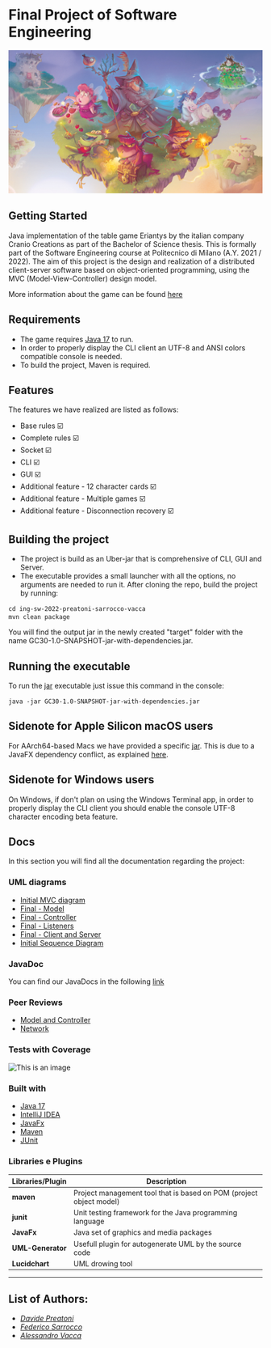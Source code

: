# Final Project of Software Engineering
![picture](src/main/resources/graphics/backgrounds/menu.jpg)
 
## Getting Started
Java implementation of the table game Eriantys by the italian company Cranio Creations as part of the Bachelor of Science thesis. This is formally part of the Software Engineering course at Politecnico di Milano (A.Y. 2021 / 2022).
The aim of this project is the design and realization of a distributed client-server software based on object-oriented programming, using the MVC (Model-View-Controller) design model. 

More information about the game can be found [here](https://www.craniocreations.it/prodotto/eriantys)

## Requirements
* The game requires [Java 17](https://www.oracle.com/java/technologies/downloads/#java17) to run.
* In order to properly display the CLI client an UTF-8 and ANSI colors compatible console is needed.
* To build the project, Maven is required.
## Features
The features we have realized are listed as follows:
* Base rules ☑️
* Complete rules ☑️
* Socket ☑️
* CLI ☑️
* GUI ☑️
* Additional feature - 12 character cards ☑️
* Additional feature - Multiple games ☑️
* Additional feature - Disconnection recovery ☑️
## Building the project
* The project is build as an Uber-jar that is comprehensive of CLI, GUI and Server.
* The executable provides a small launcher with all the options, no arguments are needed to run it.
After cloning the repo, build the project by running:
```
cd ing-sw-2022-preatoni-sarrocco-vacca
mvn clean package
```
You will find the output jar in the newly created "target" folder with the name GC30-1.0-SNAPSHOT-jar-with-dependencies.jar.
## Running the executable
To run the [jar](https://github.com/PSV-polimi-2022/ing-sw-2022-preatoni-sarrocco-vacca/blob/main/deliveries/jars) executable just issue this command in the console:
```
java -jar GC30-1.0-SNAPSHOT-jar-with-dependencies.jar
```
## Sidenote for Apple Silicon macOS users
For AArch64-based Macs we have provided a specific [jar](https://github.com/PSV-polimi-2022/ing-sw-2022-preatoni-sarrocco-vacca/blob/main/deliveries/jars/arm64). This is due to a JavaFX dependency conflict, as explained [here](https://www.reddit.com/r/JavaFX/comments/twye9j/javafx_on_m1_and_intel_macs/).
## Sidenote for Windows users
On Windows, if don't plan on using the Windows Terminal app, in order to properly display the CLI client you should enable the console UTF-8 character encoding beta feature.
## Docs
In this section you will find all the documentation regarding the project:

### UML diagrams
- [Initial MVC diagram](https://github.com/PSV-polimi-2022/ing-sw-2022-preatoni-sarrocco-vacca/tree/main/deliveries/UML/initial/)
- [Final - Model](https://github.com/PSV-polimi-2022/ing-sw-2022-preatoni-sarrocco-vacca/tree/main/deliveries/UML/final/model)
- [Final - Controller](https://github.com/PSV-polimi-2022/ing-sw-2022-preatoni-sarrocco-vacca/tree/main/deliveries/UML/final/controller)
- [Final - Listeners](https://github.com/PSV-polimi-2022/ing-sw-2022-preatoni-sarrocco-vacca/tree/main/deliveries/UML/final/listeners)
- [Final - Client and Server](https://github.com/PSV-polimi-2022/ing-sw-2022-preatoni-sarrocco-vacca/tree/main/deliveries/UML/final/client-server)
- [Initial Sequence Diagram](https://github.com/PSV-polimi-2022/ing-sw-2022-preatoni-sarrocco-vacca/blob/main/deliveries/Sequence%20Diagram/SequenceDiagram_Initial.pdf)

### JavaDoc
You can find our JavaDocs in the following [link](https://github.com/PSV-polimi-2022/ing-sw-2022-preatoni-sarrocco-vacca/tree/main/deliveries/docs)
### Peer Reviews
- [Model and Controller](https://github.com/PSV-polimi-2022/ing-sw-2022-preatoni-sarrocco-vacca/blob/main/deliveries/PeerReview/Peer_Review_UML.pdf)
- [Network](https://github.com/PSV-polimi-2022/ing-sw-2022-preatoni-sarrocco-vacca/blob/main/deliveries/PeerReview/Peer_Review_2_Network.pdf)

### Tests with Coverage
![This is an image](https://github.com/PSV-polimi-2022/ing-sw-2022-preatoni-sarrocco-vacca/blob/main/deliveries/TestCoverage/Test.png)

<a name="built"></a>
### Built with
* [Java 17](https://www.oracle.com/java/technologies/downloads/#java17)
* [IntelliJ IDEA](https://www.jetbrains.com/idea/)
* [JavaFx](https://openjfx.io)
* [Maven](https://maven.apache.org)
* [JUnit](https://junit.org/junit5/)

### Libraries e Plugins
|Libraries/Plugin|Description|
|------------|-----------|
|__maven__|Project management tool that is based on POM (project object model)|
|__junit__|Unit testing framework for the Java programming language|
|__JavaFx__|Java set of graphics and media packages|
|__UML-Generator__|Usefull plugin for autogenerate UML by the source code|
|__Lucidchart__|UML drowing tool|
-------------------------------


## List of Authors:

 - *[Davide Preatoni](https://github.com/)*
 - *[Federico Sarrocco](https://github.com/)*
 - *[Alessandro Vacca](https://github.com/)*
 
